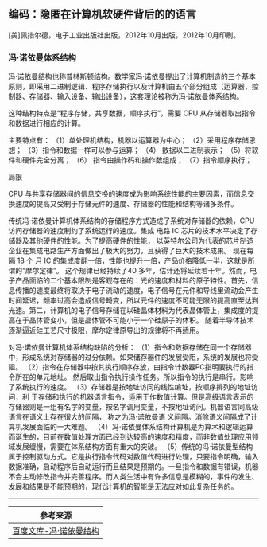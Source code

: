 ## 编码：隐匿在计算机软硬件背后的的语言

[美]佩措尔德，电子工业出版社出版，2012年10月出版，2012年10月印刷。

### 冯·诺依曼体系结构

冯·诺依曼结构也称普林斯顿结构。数学家冯·诺依曼提出了计算机制造的三个基本原则，即采用二进制逻辑、程序存储执行以及计算机由五个部分组成（运算器、控制器、存储器、输入设备、输出设备），这套理论被称为冯·诺依曼体系结构。

这种结构特点是“程序存储，共享数据，顺序执行”，需要 CPU 从存储器取出指令和数据进行相应的计算。

主要特点有：
（1）单处理机结构，机器以运算器为中心；
（2）采用程序存储思想；
（3）指令和数据一样可以参与运算；
（4） 数据以二进制表示；
（5）将软件和硬件完全分离；
（6） 指令由操作码和操作数组成；
（7）指令顺序执行；

局限

CPU 与共享存储器间的信息交换的速度成为影响系统性能的主要因素，而信息交换速度的提高又受制于存储元件的速度、存储器的性能和结构等诸多条件。

传统冯·诺依曼计算机体系结构的存储程序方式造成了系统对存储器的依赖，CPU 访问存储器的速度制约了系统运行的速度。集成 电路 IC 芯片的技术水平决定了存储器及其他硬件的性能。为了提高硬件的性能， 以英特尔公司为代表的芯片制造企业在集成电路生产方面做出了极大的努力，且获得了巨大的技术成果。 现在每隔 18 个 月 IC 的集成度翻一倍，性能也提升一倍，产品价格降低一半，这就是所谓的“摩尔定律”。 这个规律已经持续了40 多年，估计还将延续若干年。然而，电子产品面临的二个基本限制是客观存在的：光的速度和材料的原子特性。首先，信息传播的速度最终将取决于电子流动的速度，电子信号在元件和导线里流动会产生时间延迟，频率过高会造成信号畸变，所以元件的速度不可能无限的提高直至达到光速。第二，计算机的电子信号存储在以硅晶体材料为代表晶体管上，集成度的提高在于晶体管变小，但是晶体管不可能小于一个硅原子的体积。 随着半导体技术逐渐逼近硅工艺尺寸极限，摩尔定律原导出的规律将不再适用。

对冯·诺依曼计算机体系结构缺陷的分析：
（1）指令和数据存储在同一个存储器中，形成系统对存储器的过分依赖。如果储存器件的发展受阻，系统的发展也将受阻。
（2）指令在存储器中按其执行顺序存放，由指令计数器PC指明要执行的指令所在的单元地址。 然后取出指令执行操作任务。所以指令的执行是串行。影响了系统执行的速度。
（3）存储器是按地址访问的线性编址，按顺序排列的地址访问，利 于存储和执行的机器语言指令，适用于作数值计算。但是高级语言表示的存储器则是一组有名字的变量，按名字调用变量，不按地址访问。机器语言同高级语言在语义上存在很大的间隔， 称之为冯·诺依曼语 义间隔。消除语义间隔成了计算机发展面临的一大难题。
（4）冯·诺依曼体系结构计算机是为算术和逻辑运算而诞生的，目前在数值处理方面已经到达较高的速度和精度，而非数值处理应用领域发展缓慢，需要在体系结构方面有重大的突破。
（5）传统的冯·诺依曼型结构属于控制驱动方式。它是执行指令代码对数值代码进行处理，只要指令明确，输入数据准确，启动程序后自动运行而且结果是预期的。一旦指令和数据有错误，机器不会主动修改指令并完善程序。而人类生活中有许多信息是模糊的，事件的发生、发展和结果是不能预期的，现代计算机的智能是无法应对如此复杂任务的。

---

| 参考来源                                                     |
| ------------------------------------------------------------ |
| [百度文库-冯·诺依曼结构](https://baike.baidu.com/item/%E5%86%AF%C2%B7%E8%AF%BA%E4%BE%9D%E6%9B%BC%E7%BB%93%E6%9E%84/9536784?fr=aladdin) |

